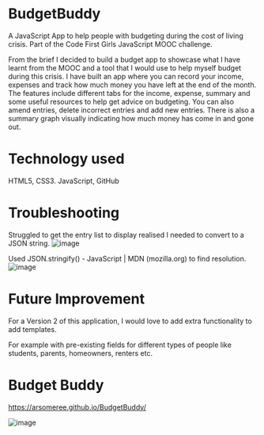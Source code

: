 # BudgetBuddy
A JavaScript App to help people with budgeting during the cost of living crisis. Part of the Code First Girls JavaScript MOOC challenge.

From the brief I decided to build a budget app to showcase what I have learnt from the MOOC and a tool that I would use to help myself budget during this crisis.
I have built an app where you can record your income, expenses and track how much money you have left at the end of the month.
The features include different tabs for the income, expense, summary and some useful resources to help get advice on budgeting. 
You can also amend entries, delete incorrect entries and add new entries.
There is also a summary graph visually indicating how much money has come in and gone out.



# Technology used
HTML5, CSS3. JavaScript, GitHub

# Troubleshooting
Struggled to get the entry list to display realised I needed to convert to a JSON string.
![image](https://github.com/Arsomeree/BudgetBuddy/assets/33703509/ffc7c306-59c0-4a45-87bd-e1cecb4e666e)

Used JSON.stringify() - JavaScript | MDN (mozilla.org) to find resolution.
![image](https://github.com/Arsomeree/BudgetBuddy/assets/33703509/2384b55b-068b-4821-a1b8-d1b2b254ecef)




# Future Improvement

For a Version 2 of this application, I would love to add extra functionality to add templates.

For example with  pre-existing fields for different types of people like students, parents, homeowners, renters etc.


# Budget Buddy
https://arsomeree.github.io/BudgetBuddy/

![image](https://github.com/Arsomeree/BudgetBuddy/assets/33703509/af86e64b-c80f-4981-a959-9fb292766fcf)



